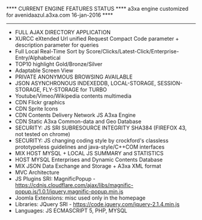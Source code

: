 **** CURRENT ENGINE FEATURES STATUS ****
a3xa engine customized for avenidaazul.a3xa.com 
16-jan-2016 **** 
______________________________________________

* FULL AJAX DIRECTORY APPLICATION
* XURCC eXtended Url unified Request Compact Code parameter + description parameter for queries
* Full Local Real-Time Sort by Score/Clicks/Latest-Click/Enterprise-Entry/Alphabetical
* TOP10 highlight Gold/Bronze/Silver
* Adaptable Screen View
* PRIVATE ANONYMOUS BROWSING AVAILABLE 
* JSON ASYNCHRONOUS INDEXEDDB, LOCAL-STORAGE, SESSION-STORAGE, FLY-STORAGE  for TURBO 
* Youtube/Vimeo/Wikipedia contents multimedia
* CDN Flickr graphics
* CDN Sprite Icons
* CDN Contents Delivery Network JS A3xa Engine
* CDN Static A3xa Common-data and Geo Database
* SECURITY: JS SRI SUBRESOURCE INTEGRITY  SHA384 (FIREFOX 43, not tested on chrome)
* SECURITY: JS changing coding style by crockford's classless prototypeless guidelines and java-style/C++COM interfaces
* MIX HOST MYSQL + LOCAL JS SUMMARY and STATISTICS
* HOST MYSQL Enterprises and Dynamic Contents Database
* MIX JSON Data Exchange and Storage + A3xa XML format
* MVC Architecture
* JS Plugins SRI: MagnificPopup - https://cdnjs.cloudflare.com/ajax/libs/magnific-popup.js/1.0.1/jquery.magnific-popup.min.js
* Joomla Extensions: misc used only in the homepage
* Libraries: JQuery SRI - https://code.jquery.com/jquery-2.1.4.min.js
* Languages: JS ECMASCRIPT 5, PHP, MYSQL



